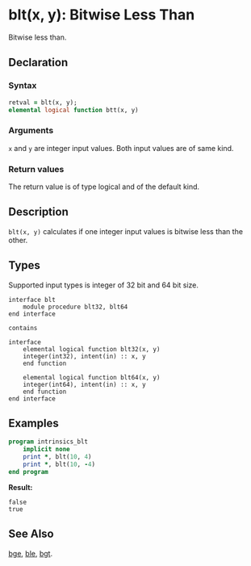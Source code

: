 # blt(x, y): Bitwise Less Than

Bitwise less than.

## Declaration

### Syntax

```fortran
retval = blt(x, y);
elemental logical function btt(x, y)
```

### Arguments

`x` and `y` are integer input values. Both input values are of same kind.

### Return values

The return value is of type logical and of the default kind.

## Description

`blt(x, y)` calculates if one integer input values is bitwise less than the
other.

## Types

Supported input types is integer of 32 bit and 64 bit size.

```
interface blt
    module procedure blt32, blt64
end interface

contains

interface
    elemental logical function blt32(x, y)
	integer(int32), intent(in) :: x, y
	end function

    elemental logical function blt64(x, y)
	integer(int64), intent(in) :: x, y
	end function
end interface
```

## Examples

```fortran
program intrinsics_blt
    implicit none
    print *, blt(10, 4)
	print *, blt(10, -4)
end program
```

**Result:**

```
false
true
```

## See Also

[bge](bge.md), [ble](ble.md), [bgt](bgt.md).
